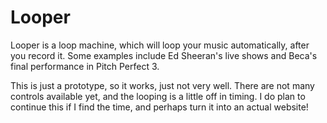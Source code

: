 # Looper
Looper is a loop machine, which will loop your music automatically,
after you record it. Some examples include Ed Sheeran's live shows
and Beca's final performance in Pitch Perfect 3.

This is just a prototype, so it works, just not very well. There are not
many controls available yet, and the looping is a little off in timing. I
do plan to continue this if I find the time, and perhaps turn it into an
actual website!
